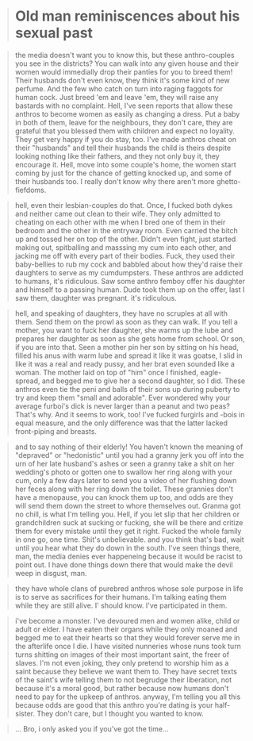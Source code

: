 ># Old man reminiscences about his sexual past

>the media doesn't want you to know this, but these anthro-couples you see in the districts? You can walk into any given house and their women would immedially drop their panties for you to breed them! Their husbands don't even know, they think it's some kind of new perfume. And the few who catch on turn into raging faggots for human cock. Just breed 'em and leave 'em, they will raise any bastards with no complaint. Hell, I've seen reports that allow these anthros to become women as easily as changing a dress. Put a baby in both of them, leave for the neighbours, they don't care, they are grateful that you blessed them with children and expect no loyality. They get very happy if you do stay, too. I've made anthros cheat on their "husbands" and tell their husbands the child is theirs despite looking nothing like their fathers, and they not only buy it, they encourage it. Hell, move into some couple's home, the women start coming by just for the chance of getting knocked up, and some of their husbands too. I really don't know why there aren't more ghetto-fiefdoms.

>hell, even their lesbian-couples do that. Once, I fucked both dykes and neither came out clean to their wife. They only admitted to cheating on each other with me when I bred one of them in their bedroom and the other in the entryway room. Even carried the bitch up and tossed her on top of the other. Didn't even fight, just started making out, spitballing and masssing my cum into each other, and jacking me off with every part of their bodies. Fuck, they used their baby-bellies to rub my cock and babbled about how they'd raise their daughters to serve as my cumdumpsters. These anthros are addicted to humans, it's ridiculous. Saw some anthro femboy offer his daughter and himself to a passing human. Dude took them up on the offer, last I saw them, daughter was pregnant.
>it's ridiculous.

>hell, and speaking of daughters, they have no scruples at all with them. Send them on the prowl as soon as they can walk. If you tell a mother, you want to fuck her daughter, she warms up the lube and prepares her daughter as soon as she gets home from school. Or son, if you are into that. Seen a mother pin her son by sitting on his head, filled his anus with warm lube and spread it like it was goatse, I slid in like it was a real and ready pussy, and her brat even sounded like a woman. The mother laid on top of "him" once I finished, eagle-spread, and begged me to give her a second daughter, so I did. These anthros even tie the peni and balls of their sons up during puberty to try and keep them "small and adorable". Ever wondered why your average furboi's dick is never larger than a peanut and two peas? That's why. And it seems to work, too! I've fucked furgirls and -bois in equal measure, and the only difference was that the latter lacked front-piping and breasts.

>and to say nothing of their elderly! You haven't known the meaning of "depraved" or "hedonistic" until you had a granny jerk you off into the urn of her late husband's ashes or seen a granny take a shit on her wedding's photo or gotten one to swallow her ring along with your cum, only a few days later to send you a video of her flushing down her feces along with her ring down the toilet. These grannies don't have a menopause, you can knock them up too, and odds are they will send them down the street to whore themselves out. Granma got no chill, is what I'm telling you. Hell, if you let slip that her children or grandchildren suck at sucking or fucking, she will be there and critize them for every mistake until they get it right. Fucked the whole family in one go, one time. Shit's unbelievable.
>and you think that's bad, wait until you hear what they do down in the south. I've seen things there, man, the media denies ever happeneing because it would be racist to point out.
>I have done things down there that would make the devil weep in disgust, man.

>they have whole clans of purebred anthros whose sole purpose in life is to serve as sacrifices for their humans. I'm talking eating them while they are still alive. I' should know. I've participated in them.

>i've become a monster. I've devoured men and women alike, child or adult or elder. I have eaten their organs while they only moaned and begged me to eat their hearts so that they would forever serve me in the afterlife once I die. I have visited nunneries whose nuns took turn turns shitting on images of their most important saint, the freer of slaves. I'm not even joking, they only pretend to worship him as a saint because they believe we want them to. They have secret texts of the saint's wife telling them to not begrudge their liberation, not because it's a moral good, but rather because now humans don't need to pay for the upkeep of anthros.
>anyway, I'm telling you all this because odds are good that this anthro you're dating is your half-sister. They don't care, but I thought you wanted to know.

>... Bro, i only asked you if you've got the time...